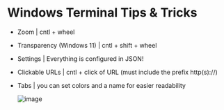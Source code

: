 # Windows Terminal Tips & Tricks
* Zoom | cntl + wheel
* Transparency (Windows 11) | cntl + shift + wheel
* Settings | Everything is configured in JSON!
* Clickable URLs | cntl + click of URL (must include the prefix http(s)://)
* Tabs | you can set colors and a name for easier readability

  ![image](https://github.com/davidclin/windows-terminal-tips-and-tricks/assets/6853545/ca9dc81e-1d8f-47be-880c-133b8b34f4ed)
